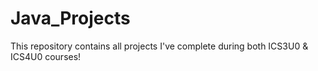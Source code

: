 # Java_Projects
This repository contains all projects I've complete during both ICS3U0 &amp; ICS4U0 courses!
